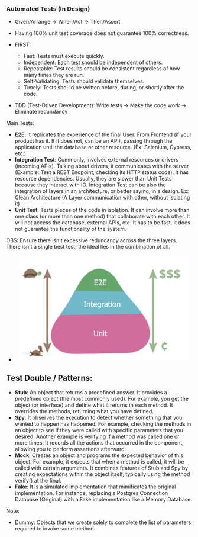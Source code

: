 ### Automated Tests (In Design)

- Given/Arrange -> When/Act -> Then/Assert
- Having 100% unit test coverage does not guarantee 100% correctness.

- FIRST:
  * Fast: Tests must execute quickly.
  * Independent: Each test should be independent of others.
  * Repeatable: Test results should be consistent regardless of how many times they are run.
  * Self-Validating: Tests should validate themselves.
  * Timely: Tests should be written before, during, or shortly after the code.

- TDD (Test-Driven Development): Write tests -> Make the code work -> Eliminate redundancy

Main Tests:
 * **E2E**: It replicates the experience of the final User. From Frontend (if your product has it. If it does not, can be an API), passing through the application until the database or other resource. (Ex: Selenium, Cypress, etc.)
 * **Integration Test**: Commonly, involves external resources or drivers (incoming APIs). Talking about drivers, it communicates with the server (Example: Test a REST Endpoint, checking its HTTP status code). It has resource dependencies. Usually, they are slower than Unit Tests because they interact with IO. Integration Test can be also the integration of layers in an architecture, or better saying, in a design. Ex: Clean Architecture (A Layer communication with other, without isolating it)
 * **Unit Test**: Tests pieces of the code in isolation. It can involve more than one class (or more than one method) that collaborate with each other. It will not access the database, external APIs, etc. It has to be fast. It does not guarantee the functionality of the system.

OBS: Ensure there isn't excessive redundancy across the three layers. There isn't a single best test; the ideal lies in the combination of all.

- ![Piramide](https://github.com/fabiolnh/automated-tests/blob/main/assets/Testes.png)

## Test Double / Patterns:
 - **Stub**: An object that returns a predefined answer. It provides a predefined object (the most commonly used). For example, you get the object (or interface) and define what it returns in each method. It overrides the methods, returning what you have defined.
 - **Spy**: It observes the execution to detect whether something that you wanted to happen has happened. For example, checking the methods in an object to see if they were called with specific parameters that you desired. Another example is verifying if a method was called one or more times. It records all the actions that occurred in the component, allowing you to perform assertions afterward.
 - **Mock**: Creates an object and programs the expected behavior of this object. For example, it expects that when a method is called, it will be called with certain arguments. It combines features of Stub and Spy by creating expectations within the object itself, typically using the method verify() at the final.
 - **Fake**: It is a simulated implementation that mimificates the original implementation. For instance, replacing a Postgres Connection Database (Original) with a Fake implementation like a Memory Database.

Note:
 * Dummy: Objects that we create solely to complete the list of parameters required to invoke some method.
